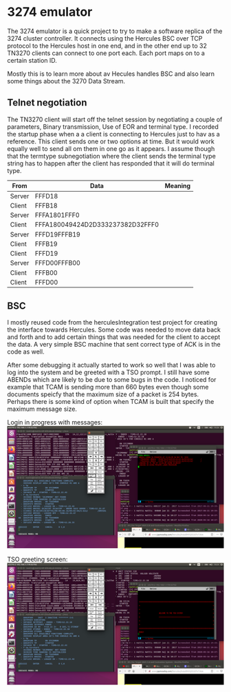 # 3274 emulator

The 3274 emulator is a quick project to try to make a software replica of the 3274 cluster controller. It connects using the Hercules BSC over TCP protocol to the Hercules host in one end, and in the other end up to 32 TN3270 clients can connect to one port each. Each port maps on to a certain station ID. 

Mostly this is to learn more about av Hecules handles BSC and also learn some things about the 3270 Data Stream.

## Telnet negotiation

The TN3270 client will start off the telnet session by negotiating a couple of parameters, Binary transmission, Use of EOR and terminal type. I recorded the startup phase when a a client is connecting to Hercules just to hav as a reference. This client sends one or two options at time. But it would work equally well to send all om them in one go as it appears. I assume though that the termtype subnegotiation where the client sends the terminal type string has to happen after the client has responded that it will do terminal type.

|   From      |   Data   | Meaning |
|-------------|----------|---------|
|  Server     | FFFD18   |
|  Client     | FFFB18   |
|  Server     | FFFA1801FFF0 |
|  Client     | FFFA180049424D2D333237382D32FFF0|
|  Server     | FFFD19FFFB19 |
|  Client     | FFFB19|
|  Client     | FFFD19 |
|  Server     | FFFD00FFFB00 |
|  Client     | FFFB00 |
|  Client     | FFFD00 |

## BSC
I mostly reused code from the herculesIntegration test project for creating the interface towards Hercules. Some code was needed to move data back and forth and to add certain things that was needed for the client to accept the data. A very simple BSC machine that sent correct type of ACK is in the code as well.

After some debugging it actually started to work so well that I was able to log into the system and be greeted with a TSO prompt. I still have some ABENDs which are likely to be due to some bugs in the code. I noticed for example that TCAM is sending more than 660 bytes even though some documents speicfy that the maximum size of a packet is 254 bytes. Perhaps there is some kind of option when TCAM is built that specify the maximum message size.

Login in progress with messages:
![](https://github.com/MattisLind/alfaskop_emu/raw/master/pics/LoginInProgress.png)

TSO greeting screen:
![](https://github.com/MattisLind/alfaskop_emu/raw/master/pics/TSO.png)
